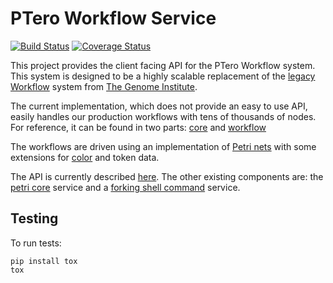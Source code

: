 # PTero Workflow Service
[![Build Status](https://travis-ci.org/mark-burnett/ptero-workflow.svg?branch=master)](https://travis-ci.org/mark-burnett/ptero-workflow)
[![Coverage Status](https://coveralls.io/repos/mark-burnett/ptero-workflow/badge.png)](https://coveralls.io/r/mark-burnett/ptero-workflow)

This project provides the client facing API for the PTero Workflow system.
This system is designed to be a highly scalable replacement of the [legacy
Workflow](https://github.com/genome/tgi-workflow) system from [The Genome
Institute](http://genome.wustl.edu/).

The current implementation, which does not provide an easy to use API, easily
handles our production workflows with tens of thousands of nodes.  For
reference, it can be found in two parts:
[core](https://github.com/genome/ptero-core) and
[workflow](https://github.com/genome/ptero-workflow)

The workflows are driven using an implementation of [Petri
nets](https://en.wikipedia.org/wiki/Petri_net) with some extensions for
[color](https://en.wikipedia.org/wiki/Coloured_Petri_net) and token data.

The API is currently described
[here](https://github.com/mark-burnett/ptero-apis/blob/master/workflow.md).
The other existing components are: the [petri
core](https://github.com/mark-burnett/ptero-petri) service and a [forking shell
command](https://github.com/mark-burnett/ptero-shell-command-fork) service.


## Testing

To run tests:

    pip install tox
    tox
